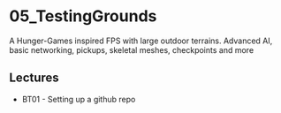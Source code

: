 # 05_TestingGrounds
A Hunger-Games inspired FPS with large outdoor terrains. Advanced AI, basic networking, pickups, skeletal meshes, checkpoints and more

## Lectures
* BT01 - Setting up a github repo
